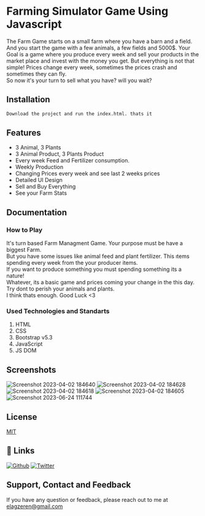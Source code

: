 # Farming Simulator Game Using Javascript
The Farm Game starts on a small farm where you have a barn and a field. And you start the game with a few animals, a few fields and 5000$. Your Goal is a game where you produce every week and sell your products in the market place and invest with the money you get. But everything is not that simple! Prices change every week, sometimes the prices crash and sometimes they can fly.  
So now it's your turn to sell what you have? will you wait?

## Installation
```bash
Download the project and run the index.html. thats it
```

## Features
 - 3 Animal, 3 Plants
 - 3 Animal Product, 3 Plants Product 
 - Every week Feed and Fertilizer consumption.
 - Weekly Production
 - Changing Prices every week and see last 2 weeks prices
 - Detailed UI Design
 - Sell and Buy Everything
 - See your Farm Stats

## Documentation

### How to Play
It's turn based Farm Managment Game. Your purpose must be have a biggest Farm.  
But you have some issues like animal feed and plant fertilizer. This ıtems spending every week from the your producer items.  
If you want to produce something you must spending something its a nature!  
Whatever, its a basic game and prices coming your change in the this day.  
Try dont to perish your animals and plants.  
I think thats enough. Good Luck <3

### Used Technologies and Standarts
 1. HTML
 2. CSS
 3. Bootstrap v5.3
 4. JavaScript
 5. JS DOM

## Screenshots
![Screenshot 2023-04-02 184640](https://user-images.githubusercontent.com/125195062/229364226-a226d9d3-f93a-4aa5-9e25-8ea8706a7b38.png)
![Screenshot 2023-04-02 184628](https://user-images.githubusercontent.com/125195062/229364234-5255de10-3659-4ca7-9774-dd31ae622db4.png)
![Screenshot 2023-04-02 184618](https://user-images.githubusercontent.com/125195062/229364235-e63b04a5-523e-4608-8464-7b219e8b61db.png)
![Screenshot 2023-04-02 184605](https://user-images.githubusercontent.com/125195062/229364238-e63ed4d5-679e-47ff-bbde-ee352804c0f2.png)
![Screenshot 2023-06-24 111744](https://github.com/ErenElagz/Farm-Simulator-Game/assets/125195062/ef4be995-0aed-4e00-a0c7-55262ccf8e50)

## License
[MIT](https://choosealicense.com/licenses/mit/)

## 🔗 Links
[![Github](https://img.shields.io/badge/my_portfolio-000?style=for-the-badge&logo=ko-fi&logoColor=white)](https://github.com/ErenElagz)
[![Twitter](https://img.shields.io/badge/twitter-1DA1F2?style=for-the-badge&logo=twitter&logoColor=white)](https://twitter.com/erenelagz)

## Support, Contact and Feedback
If you have any question or feedback, please reach out to me at elagzeren@gmail.com
